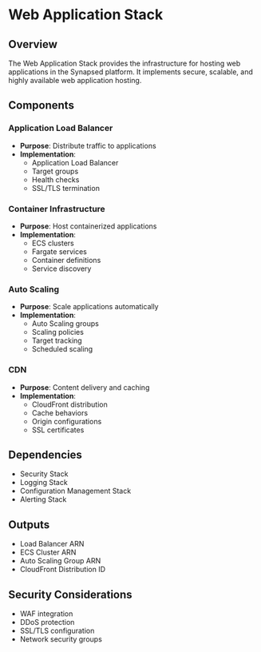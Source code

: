 # Web Application Stack

## Overview
The Web Application Stack provides the infrastructure for hosting web applications in the Synapsed platform. It implements secure, scalable, and highly available web application hosting.

## Components

### Application Load Balancer
- **Purpose**: Distribute traffic to applications
- **Implementation**:
  - Application Load Balancer
  - Target groups
  - Health checks
  - SSL/TLS termination

### Container Infrastructure
- **Purpose**: Host containerized applications
- **Implementation**:
  - ECS clusters
  - Fargate services
  - Container definitions
  - Service discovery

### Auto Scaling
- **Purpose**: Scale applications automatically
- **Implementation**:
  - Auto Scaling groups
  - Scaling policies
  - Target tracking
  - Scheduled scaling

### CDN
- **Purpose**: Content delivery and caching
- **Implementation**:
  - CloudFront distribution
  - Cache behaviors
  - Origin configurations
  - SSL certificates

## Dependencies
- Security Stack
- Logging Stack
- Configuration Management Stack
- Alerting Stack

## Outputs
- Load Balancer ARN
- ECS Cluster ARN
- Auto Scaling Group ARN
- CloudFront Distribution ID

## Security Considerations
- WAF integration
- DDoS protection
- SSL/TLS configuration
- Network security groups 